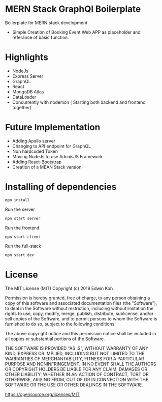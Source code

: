 # MERN Stack GraphQl Boilerplate

Boilerplate for MERN stack development 

- Simple Creation of Booking Event Web APP as placeholder and referance of basic function.

# Highlights

- NodeJs
- Express Server
- GraphQL
- React
- MongoDB Atlas
- DataLoader
- Concurrently with nodemon ( Starting both backend and frontend together)


# Future Implementation

- Adding Apollo server
- Changing to API endpoint for GraphQL
- Non hardcoded Token
- Moving NodeJs to use AdonisJS Framework
- Adding React-Bootstrap
- Creation of a MEAN Stack version

# Installing of dependencies 
 
 ```sh
npm install
```

Run the server
```sh
npm start server
```

Run the frontend
```sh
npm start client
```

Run the full-stack
```sh
npm start dev
```
 
 
 # License
 
 The MIT License (MIT)
Copyright (c) 2019 Edwin Koh

Permission is hereby granted, free of charge, to any person obtaining a copy of this software and associated documentation files (the "Software"), to deal in the Software without restriction, including without limitation the rights to use, copy, modify, merge, publish, distribute, sublicense, and/or sell copies of the Software, and to permit persons to whom the Software is furnished to do so, subject to the following conditions:

The above copyright notice and this permission notice shall be included in all copies or substantial portions of the Software.

THE SOFTWARE IS PROVIDED "AS IS", WITHOUT WARRANTY OF ANY KIND, EXPRESS OR IMPLIED, INCLUDING BUT NOT LIMITED TO THE WARRANTIES OF MERCHANTABILITY, FITNESS FOR A PARTICULAR PURPOSE AND NONINFRINGEMENT. IN NO EVENT SHALL THE AUTHORS OR COPYRIGHT HOLDERS BE LIABLE FOR ANY CLAIM, DAMAGES OR OTHER LIABILITY, WHETHER IN AN ACTION OF CONTRACT, TORT OR OTHERWISE, ARISING FROM, OUT OF OR IN CONNECTION WITH THE SOFTWARE OR THE USE OR OTHER DEALINGS IN THE SOFTWARE.

https://opensource.org/licenses/MIT
